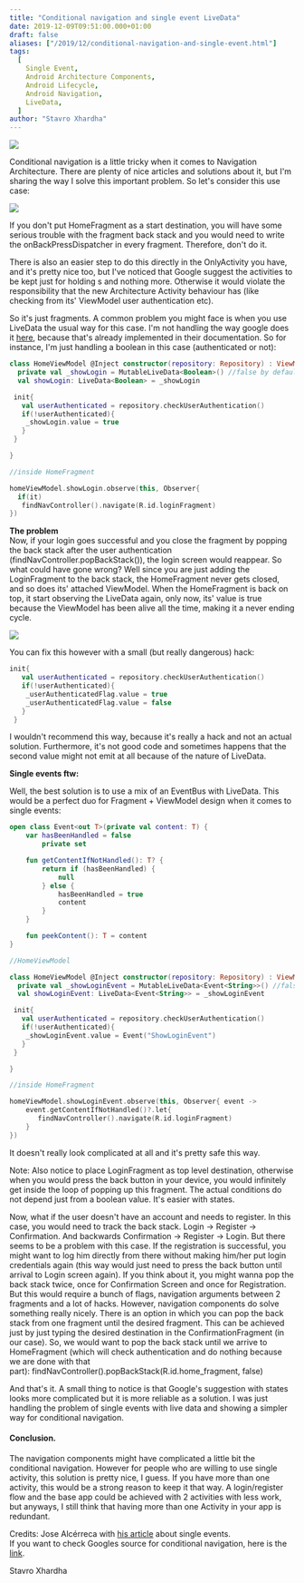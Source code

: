 ```yaml
---
title: "Conditional navigation and single event LiveData"
date: 2019-12-09T09:51:00.000+01:00
draft: false
aliases: ["/2019/12/conditional-navigation-and-single-event.html"]
tags:
  [
    Single Event,
    Android Architecture Components,
    Android Lifecycle,
    Android Navigation,
    LiveData,
  ]
author: "Stavro Xhardha"
---
```


[![](https://static.zerochan.net/Juudai.Yuuki.full.2665499.gif)](https://static.zerochan.net/Juudai.Yuuki.full.2665499.gif)

Conditional navigation is a little tricky when it comes to Navigation Architecture. There are plenty of nice articles and solutions about it, but I'm sharing the way I solve this important problem. So let's consider this use case:

[![](https://1.bp.blogspot.com/-cMm5C3r30C4/Xe0VhMFHkNI/AAAAAAAAQq4/ftOp5qnc8e0mpkdXlfkfx6xxaBKFdXBAQCEwYBhgL/s1600/Untitled%2BDiagram.jpg)](https://1.bp.blogspot.com/-cMm5C3r30C4/Xe0VhMFHkNI/AAAAAAAAQq4/ftOp5qnc8e0mpkdXlfkfx6xxaBKFdXBAQCEwYBhgL/s1600/Untitled%2BDiagram.jpg)

If you don't put HomeFragment as a start destination, you will have some serious trouble with the fragment back stack and you would need to write the onBackPressDispatcher in every fragment. Therefore, don't do it.

There is also an easier step to do this directly in the OnlyActivity you have, and it's pretty nice too, but I've noticed that Google suggest the activities to be kept just for holding <fragment>s and nothing more. Otherwise it would violate the responsibility that the new Architecture Activity behaviour has (like checking from its' ViewModel user authentication etc).

So it's just fragments. A common problem you might face is when you use LiveData<T> the usual way for this case. I'm not handling the way google does it [here](https://developer.android.com/guide/navigation/navigation-conditional), because that's already implemented in their documentation. So for instance, I'm just handling a boolean in this case (authenticated or not):

```kotlin
class HomeViewModel @Inject constructor(repository: Repository) : ViewModel(){
  private val _showLogin = MutableLiveData<Boolean>() //false by default
  val showLogin: LiveData<Boolean> = _showLogin

 init{
   val userAuthenticated = repository.checkUserAuthentication()
   if(!userAuthenticated){
    _showLogin.value = true
   }
 }

}

//inside HomeFragment

homeViewModel.showLogin.observe(this, Observer{
  if(it)
   findNavController().navigate(R.id.loginFragment)
})
```

**The problem**  
Now, if your login goes successful and you close the fragment by popping the back stack after the user authentication (findNavController.popBackStack()), the login screen would reappear. So what could have gone wrong? Well since you are just adding the LoginFragment to the back stack, the HomeFragment never gets closed, and so does its' attached ViewModel. When the HomeFragment is back on top, it start observing the LiveData<Boolean> again, only now, its' value is true because the ViewModel has been alive all the time, making it a never ending cycle.

[![](https://1.bp.blogspot.com/-_FQdO95gx4k/Xe1dl49sUmI/AAAAAAAAQrE/xvfUA2BQd3QbkPMWfo26zq7hcEhmkP5RwCLcBGAsYHQ/s1600/ZDPSWSr.gif)](https://1.bp.blogspot.com/-_FQdO95gx4k/Xe1dl49sUmI/AAAAAAAAQrE/xvfUA2BQd3QbkPMWfo26zq7hcEhmkP5RwCLcBGAsYHQ/s1600/ZDPSWSr.gif)

You can fix this however with a small (but really dangerous) hack:

```kotlin
init{
   val userAuthenticated = repository.checkUserAuthentication()
   if(!userAuthenticated){
    _userAuthenticatedFlag.value = true
    _userAuthenticatedFlag.value = false
   }
 }
```

I wouldn't recommend this way, because it's really a hack and not an actual solution. Furthermore, it's not good code and sometimes happens that the second value might not emit at all because of the nature of LiveData.

**Single events ftw:**

Well, the best solution is to use a mix of an EventBus with LiveData. This would be a perfect duo for Fragment + ViewModel design when it comes to single events:

```kotlin
open class Event<out T>(private val content: T) {
    var hasBeenHandled = false
        private set

    fun getContentIfNotHandled(): T? {
        return if (hasBeenHandled) {
            null
        } else {
            hasBeenHandled = true
            content
        }
    }

    fun peekContent(): T = content
}

//HomeViewModel

class HomeViewModel @Inject constructor(repository: Repository) : ViewModel(){
  private val _showLoginEvent = MutableLiveData<Event<String>>() //false by default
  val showLoginEvent: LiveData<Event<String>> = _showLoginEvent

 init{
   val userAuthenticated = repository.checkUserAuthentication()
   if(!userAuthenticated){
    _showLoginEvent.value = Event("ShowLoginEvent")
   }
 }

}

//inside HomeFragment

homeViewModel.showLoginEvent.observe(this, Observer{ event ->
    event.getContentIfNotHandled()?.let{
       findNavController().navigate(R.id.loginFragment)
    }
})
```

It doesn't really look complicated at all and it's pretty safe this way.

Note: Also notice to place LoginFragment as top level destination, otherwise when you would press the back button in your device, you would infinitely get inside the loop of popping up this fragment.
The actual conditions do not depend just from a boolean value. It's easier with states.

Now, what if the user doesn't have an account and needs to register. In this case, you would need to track the back stack. Login -> Register -> Confirmation. And backwards Confirmation -> Register -> Login. But there seems to be a problem with this case. If the registration is successful, you might want to log him directly from there without making him/her put login credentials again (this way would just need to press the back button until arrival to Login screen again). If you think about it, you might wanna pop the back stack twice, once for Confirmation Screen and once for Registration. But this would require a bunch of flags, navigation arguments between 2 fragments and a lot of hacks. However, navigation components do solve something really nicely. There is an option in which you can pop the back stack from one fragment until the desired fragment. This can be achieved just by just typing the desired destination in the ConfirmationFragment (in our case). So, we would want to pop the back stack until we arrive to HomeFragment (which will check authentication and do nothing because we are done with that part): findNavController().popBackStack(R.id.home_fragment, false)

And that's it. A small thing to notice is that Google's suggestion with states looks more complicated but it is more reliable as a solution. I was just handling the problem of single events with live data and showing a simpler way for conditional navigation.

#### **Conclusion.**

The navigation components might have complicated a little bit the conditional navigation. However for people who are willing to use single activity, this solution is pretty nice, I guess. If you have more than one activity, this would be a strong reason to keep it that way. A login/register flow and the base app could be achieved with 2 activities with less work, but anyways, I still think that having more than one Activity in your app is redundant.

Credits: Jose Alcérreca with [his article](https://medium.com/androiddevelopers/livedata-with-snackbar-navigation-and-other-events-the-singleliveevent-case-ac2622673150) about single events.  
If you want to check Googles source for conditional navigation, here is the [link](https://developer.android.com/guide/navigation/navigation-conditional).

Stavro Xhardha
